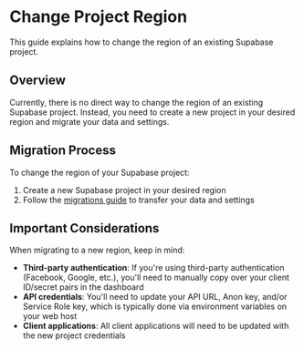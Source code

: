 # Change Project Region

This guide explains how to change the region of an existing Supabase project.

## Overview

Currently, there is no direct way to change the region of an existing Supabase project. Instead, you need to create a new project in your desired region and migrate your data and settings.

## Migration Process

To change the region of your Supabase project:

1. Create a new Supabase project in your desired region
2. Follow the [migrations guide](https://supabase.com/docs/guides/platform/migrating-within-supabase) to transfer your data and settings

## Important Considerations

When migrating to a new region, keep in mind:

- **Third-party authentication**: If you're using third-party authentication (Facebook, Google, etc.), you'll need to manually copy over your client ID/secret pairs in the dashboard
- **API credentials**: You'll need to update your API URL, Anon key, and/or Service Role key, which is typically done via environment variables on your web host
- **Client applications**: All client applications will need to be updated with the new project credentials

